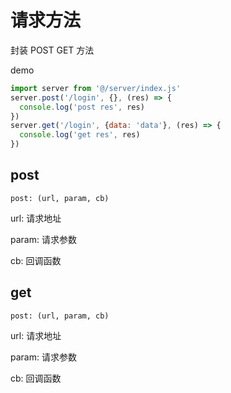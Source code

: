 # 请求方法

封装 POST GET 方法

demo

```js
import server from '@/server/index.js'
server.post('/login', {}, (res) => {
  console.log('post res', res)
})
server.get('/login', {data: 'data'}, (res) => {
  console.log('get res', res)
})
```

## post

`post: (url, param, cb)`

url: 请求地址

param: 请求参数

cb: 回调函数

## get

`post: (url, param, cb)`

url: 请求地址

param: 请求参数

cb: 回调函数